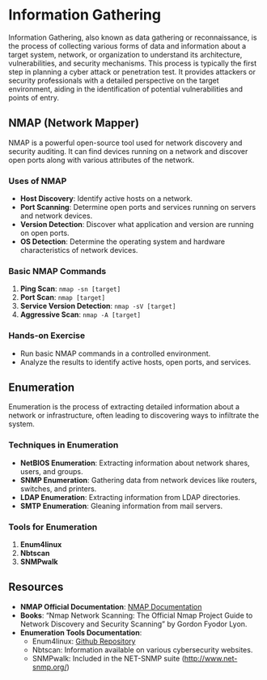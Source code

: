 # Information Gathering

Information Gathering, also known as data gathering or reconnaissance, is the process of collecting various forms of data and information about a target system, network, or organization to understand its architecture, vulnerabilities, and security mechanisms. This process is typically the first step in planning a cyber attack or penetration test. It provides attackers or security professionals with a detailed perspective on the target environment, aiding in the identification of potential vulnerabilities and points of entry.

## NMAP (Network Mapper)

NMAP is a powerful open-source tool used for network discovery and security auditing. It can find devices running on a network and discover open ports along with various attributes of the network.

### Uses of NMAP

- **Host Discovery**: Identify active hosts on a network.
- **Port Scanning**: Determine open ports and services running on servers and network devices.
- **Version Detection**: Discover what application and version are running on open ports.
- **OS Detection**: Determine the operating system and hardware characteristics of network devices.

### Basic NMAP Commands

1. **Ping Scan**: `nmap -sn [target]`
1. **Port Scan**: `nmap [target]`
1. **Service Version Detection**: `nmap -sV [target]`
1. **Aggressive Scan**: `nmap -A [target]`

### Hands-on Exercise

- Run basic NMAP commands in a controlled environment.
- Analyze the results to identify active hosts, open ports, and services.

## Enumeration

Enumeration is the process of extracting detailed information about a network or infrastructure, often leading to discovering ways to infiltrate the system.

### Techniques in Enumeration

- **NetBIOS Enumeration**: Extracting information about network shares, users, and groups.
- **SNMP Enumeration**: Gathering data from network devices like routers, switches, and printers.
- **LDAP Enumeration**: Extracting information from LDAP directories.
- **SMTP Enumeration**: Gleaning information from mail servers.

### Tools for Enumeration

1. **Enum4linux**
1. **Nbtscan**
1. **SNMPwalk**

## Resources

- **NMAP Official Documentation**: [NMAP Documentation](https://nmap.org/book/man.html)
- **Books**: “Nmap Network Scanning: The Official Nmap Project Guide to Network Discovery and Security Scanning” by Gordon Fyodor Lyon.
- **Enumeration Tools Documentation**:
  - Enum4linux: [Github Repository](https://github.com/portcullislabs/enum4linux)
  - Nbtscan: Information available on various cybersecurity websites.
  - SNMPwalk: Included in the NET-SNMP suite (http://www.net-snmp.org/)
